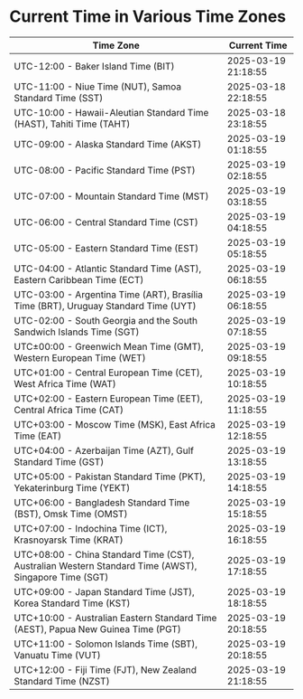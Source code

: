 # Current Time in Various Time Zones

| Time Zone | Current Time |
|-----------|--------------|
| UTC-12:00 - Baker Island Time (BIT) | 2025-03-19 21:18:55 |
| UTC-11:00 - Niue Time (NUT), Samoa Standard Time (SST) | 2025-03-18 22:18:55 |
| UTC-10:00 - Hawaii-Aleutian Standard Time (HAST), Tahiti Time (TAHT) | 2025-03-18 23:18:55 |
| UTC-09:00 - Alaska Standard Time (AKST) | 2025-03-19 01:18:55 |
| UTC-08:00 - Pacific Standard Time (PST) | 2025-03-19 02:18:55 |
| UTC-07:00 - Mountain Standard Time (MST) | 2025-03-19 03:18:55 |
| UTC-06:00 - Central Standard Time (CST) | 2025-03-19 04:18:55 |
| UTC-05:00 - Eastern Standard Time (EST) | 2025-03-19 05:18:55 |
| UTC-04:00 - Atlantic Standard Time (AST), Eastern Caribbean Time (ECT) | 2025-03-19 06:18:55 |
| UTC-03:00 - Argentina Time (ART), Brasília Time (BRT), Uruguay Standard Time (UYT) | 2025-03-19 06:18:55 |
| UTC-02:00 - South Georgia and the South Sandwich Islands Time (SGT) | 2025-03-19 07:18:55 |
| UTC±00:00 - Greenwich Mean Time (GMT), Western European Time (WET) | 2025-03-19 09:18:55 |
| UTC+01:00 - Central European Time (CET), West Africa Time (WAT) | 2025-03-19 10:18:55 |
| UTC+02:00 - Eastern European Time (EET), Central Africa Time (CAT) | 2025-03-19 11:18:55 |
| UTC+03:00 - Moscow Time (MSK), East Africa Time (EAT) | 2025-03-19 12:18:55 |
| UTC+04:00 - Azerbaijan Time (AZT), Gulf Standard Time (GST) | 2025-03-19 13:18:55 |
| UTC+05:00 - Pakistan Standard Time (PKT), Yekaterinburg Time (YEKT) | 2025-03-19 14:18:55 |
| UTC+06:00 - Bangladesh Standard Time (BST), Omsk Time (OMST) | 2025-03-19 15:18:55 |
| UTC+07:00 - Indochina Time (ICT), Krasnoyarsk Time (KRAT) | 2025-03-19 16:18:55 |
| UTC+08:00 - China Standard Time (CST), Australian Western Standard Time (AWST), Singapore Time (SGT) | 2025-03-19 17:18:55 |
| UTC+09:00 - Japan Standard Time (JST), Korea Standard Time (KST) | 2025-03-19 18:18:55 |
| UTC+10:00 - Australian Eastern Standard Time (AEST), Papua New Guinea Time (PGT) | 2025-03-19 20:18:55 |
| UTC+11:00 - Solomon Islands Time (SBT), Vanuatu Time (VUT) | 2025-03-19 20:18:55 |
| UTC+12:00 - Fiji Time (FJT), New Zealand Standard Time (NZST) | 2025-03-19 21:18:55 |
